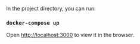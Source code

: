 In the project directory, you can run:

### `docker-compose up`

Open [http://localhost:3000](http://localhost:3000) to view it in the browser.